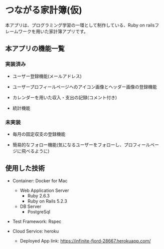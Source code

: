 # つながる家計簿(仮)

本アプリは、プログラミング学習の一環として制作している、Ruby on railsフレームワークを用いた家計簿アプリです。

## 本アプリの機能一覧
### 実装済み

- ユーザー登録機能(メールアドレス)

- ユーザープロフィールページへのアイコン画像とヘッダー画像の登録機能

- カレンダーを用いた収入・支出の記録(コメント付き)

- 統計機能

### 未実装

- 毎月の固定収支の登録機能

- 簡易的なフォロー機能(気になるユーザーをフォローし、プロフィールページに飛べるように)

## 使用した技術
- Container: Docker for Mac
  - Web Application Server
    - Ruby 2.6.3
    - Ruby on Rails 5.2.3
  - DB Server
    - PostgreSql

- Test Framework: Rspec
- Cloud Service: heroku
  - Deployed App link: https://infinite-fjord-28667.herokuapp.com/

